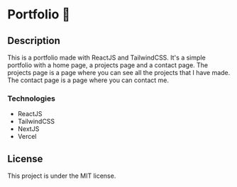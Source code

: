 # Portfolio 👋

## Description

This is a portfolio made with ReactJS and TailwindCSS. It's a simple portfolio with a home page, a projects page and a contact page. The projects page is a page where you can see all the projects that I have made. The contact page is a page where you can contact me.


### Technologies

- ReactJS
- TailwindCSS
- NextJS
- Vercel


## License

This project is under the MIT license.
